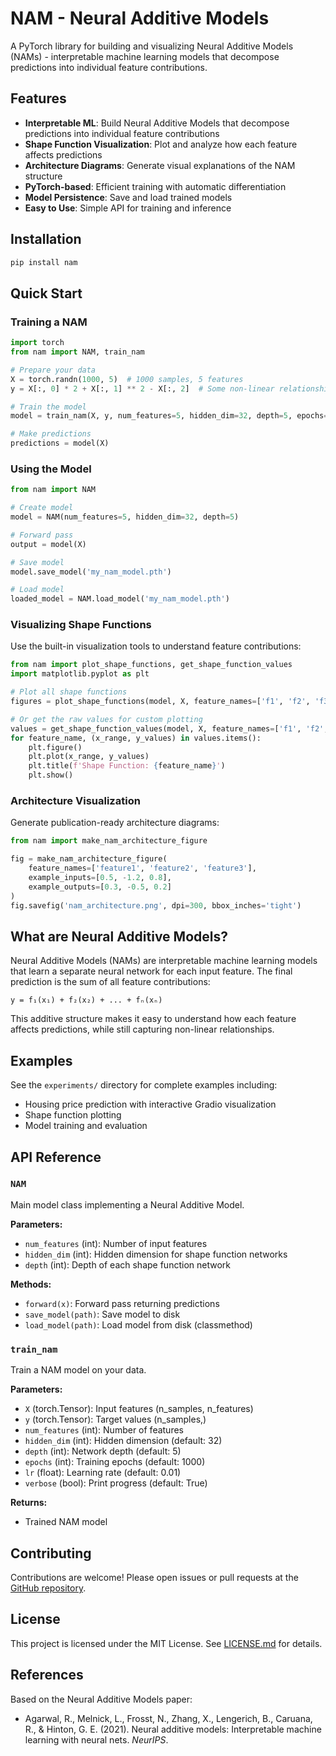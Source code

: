 # NAM - Neural Additive Models

A PyTorch library for building and visualizing Neural Additive Models (NAMs) - interpretable machine learning models that decompose predictions into individual feature contributions.

## Features

- **Interpretable ML**: Build Neural Additive Models that decompose predictions into individual feature contributions
- **Shape Function Visualization**: Plot and analyze how each feature affects predictions
- **Architecture Diagrams**: Generate visual explanations of the NAM structure
- **PyTorch-based**: Efficient training with automatic differentiation
- **Model Persistence**: Save and load trained models
- **Easy to Use**: Simple API for training and inference

## Installation

```bash
pip install nam
```

## Quick Start

### Training a NAM

```python
import torch
from nam import NAM, train_nam

# Prepare your data
X = torch.randn(1000, 5)  # 1000 samples, 5 features
y = X[:, 0] * 2 + X[:, 1] ** 2 - X[:, 2]  # Some non-linear relationship

# Train the model
model = train_nam(X, y, num_features=5, hidden_dim=32, depth=5, epochs=1000)

# Make predictions
predictions = model(X)
```

### Using the Model

```python
from nam import NAM

# Create model
model = NAM(num_features=5, hidden_dim=32, depth=5)

# Forward pass
output = model(X)

# Save model
model.save_model('my_nam_model.pth')

# Load model
loaded_model = NAM.load_model('my_nam_model.pth')
```

### Visualizing Shape Functions

Use the built-in visualization tools to understand feature contributions:

```python
from nam import plot_shape_functions, get_shape_function_values
import matplotlib.pyplot as plt

# Plot all shape functions
figures = plot_shape_functions(model, X, feature_names=['f1', 'f2', 'f3', 'f4', 'f5'])

# Or get the raw values for custom plotting
values = get_shape_function_values(model, X, feature_names=['f1', 'f2', 'f3', 'f4', 'f5'])
for feature_name, (x_range, y_values) in values.items():
    plt.figure()
    plt.plot(x_range, y_values)
    plt.title(f'Shape Function: {feature_name}')
    plt.show()
```

### Architecture Visualization

Generate publication-ready architecture diagrams:

```python
from nam import make_nam_architecture_figure

fig = make_nam_architecture_figure(
    feature_names=['feature1', 'feature2', 'feature3'],
    example_inputs=[0.5, -1.2, 0.8],
    example_outputs=[0.3, -0.5, 0.2]
)
fig.savefig('nam_architecture.png', dpi=300, bbox_inches='tight')
```

## What are Neural Additive Models?

Neural Additive Models (NAMs) are interpretable machine learning models that learn a separate neural network for each input feature. The final prediction is the sum of all feature contributions:

```
y = f₁(x₁) + f₂(x₂) + ... + fₙ(xₙ)
```

This additive structure makes it easy to understand how each feature affects predictions, while still capturing non-linear relationships.

## Examples

See the `experiments/` directory for complete examples including:
- Housing price prediction with interactive Gradio visualization
- Shape function plotting
- Model training and evaluation

## API Reference

### `NAM`

Main model class implementing a Neural Additive Model.

**Parameters:**
- `num_features` (int): Number of input features
- `hidden_dim` (int): Hidden dimension for shape function networks
- `depth` (int): Depth of each shape function network

**Methods:**
- `forward(x)`: Forward pass returning predictions
- `save_model(path)`: Save model to disk
- `load_model(path)`: Load model from disk (classmethod)

### `train_nam`

Train a NAM model on your data.

**Parameters:**
- `X` (torch.Tensor): Input features (n_samples, n_features)
- `y` (torch.Tensor): Target values (n_samples,)
- `num_features` (int): Number of features
- `hidden_dim` (int): Hidden dimension (default: 32)
- `depth` (int): Network depth (default: 5)
- `epochs` (int): Training epochs (default: 1000)
- `lr` (float): Learning rate (default: 0.01)
- `verbose` (bool): Print progress (default: True)

**Returns:**
- Trained NAM model

## Contributing

Contributions are welcome! Please open issues or pull requests at the [GitHub repository](https://github.com/flix59/nam_explorer).

## License

This project is licensed under the MIT License. See [LICENSE.md](LICENSE.md) for details.

## References

Based on the Neural Additive Models paper:
- Agarwal, R., Melnick, L., Frosst, N., Zhang, X., Lengerich, B., Caruana, R., & Hinton, G. E. (2021). Neural additive models: Interpretable machine learning with neural nets. *NeurIPS*.